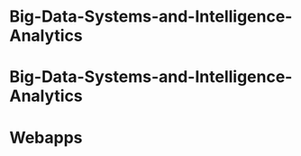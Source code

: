 # Big-Data-Systems-and-Intelligence-Analytics
# Big-Data-Systems-and-Intelligence-Analytics
# Webapps
